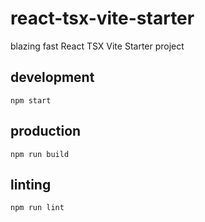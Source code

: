 # react-tsx-vite-starter

blazing fast React TSX Vite Starter project

## development

`npm start`

## production

`npm run build`

## linting

`npm run lint`
